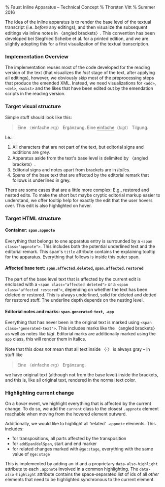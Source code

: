 % Faust Inline Apparatus – Technical Concept
% Thorsten Vitt
% Summer 2016

The idea of the inline apparatus is to render the base level of the textual transcript (i.e. _before_ any editings), and then visualize the subsequent editings via inline notes in 〈angled brackets〉. This convention has been developed bei Siegfried Scheibe et al. for a printed edition, and we are slightly adopting this for a first visualization of the textual transcription.

### Implementation Overview

The implementation reuses most of the code developed for the reading version of the text (that visualizes the _last_ stage of the text, after applying all editings), however, we obviously skip most of the preprocessing steps that produce the emended XML. Instead, we need visualizations for `<add>`, `<del>`, `<subst>` and the likes that have been edited out by the emendation scripts in the reading version.

### Target visual structure

Simple stuff should look like this:

> Eine <span style="color:grey;">〈</span>einfache <span style="color:grey"><i>erg</i>〉</span> Ergänzung.
> Eine <span style="border-bottom: 1px solid grey;">einfache</span><span style="color:gray">〈<i>tilgt</i>〉</span> Tilgung.

I.e.: 

1. All characters that are not part of the text, but editorial signs and additions are grey.
2. Apparatus aside from the text's base level is delimited by 〈angled brackets〉.
3. Editorial signs and notes apart from brackets are in _italics_.
4. Spans of the base text that are affected by the editorial remark that follows is underlined in grey.

There are some cases that are a little more complex: E.g., restored and nested edits. To make the short but maybe cryptic editorial markup easier to understand, we offer tooltip help for exactly the edit that the user hovers over. This edit is also highlighted on hover.

### Target HTML structure

#### Container: `span.appnote`

Everything that belongs to one apparatus entry is surrounded by a `<span class="appnote">`. This includes both the potential underlined text and the editorial remark. This span's `title` attribute contains the explaining tooltip for the apparatus. Everything that follows is inside this outer span.

#### Affected base text: `span.affected.deleted`, `span.affected.restored`

The part of the base level text that is affected by the current edit is enclosed with a `<span class="affected deleted">` or a `<span class="affected restored">`, depending on whether the text has been deleted or restored. This is always underlined, solid for deleted and dotted for restored stuff. The underline depth depends on the nesting level.

#### Editorial notes and marks: `span.generated-text`, `.app`

Everything that has never been in the original text is marked using `<span class="generated-text">`. This includes marks like the 〈angled brackets〉 as well as notes like _tilgt_. Editorial marks are additionally marked using the `app` class, this will render them in italics.

Note that this _does not_ mean that all text inside 〈·〉 is always gray – in stuff like

> Eine <span style="color:grey;">〈</span>einfache <span style="color:grey"><i>erg</i>〉</span> Ergänzung.

we have original text (although not from the base level) inside the brackets, and this is, like all original text, rendered in the normal text color.

### Highlighting current change

On a _hover_ event, we highlight everything that is affected by the current change. To do so, we add the `current` class to the closest `.appnote` element reachable when moving from the hovered element outward. 

Additionally, we would like to highlight all ‘related’ `.appnote` elements. This includes:

* for transpositions, all parts affected by the transposition
* for `addSpan`/`delSpan`, start and end marker
* for related changes marked with `@ge:stage`, everything with the same value of `@ge:stage`

This is implemented by adding an id and a proprietary `data-also-highlight` attribute to each `.appnote` involved in a common highlighting. The `data-also-highlight` attribute contains the space-separated list of ids of all _other_ elements that need to be highlighted synchronous to the current element.

